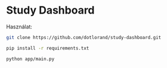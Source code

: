 # Study Dashboard

Használat:

```bash
git clone https://github.com/dotlorand/study-dashboard.git

pip install -r requirements.txt

python app/main.py
```